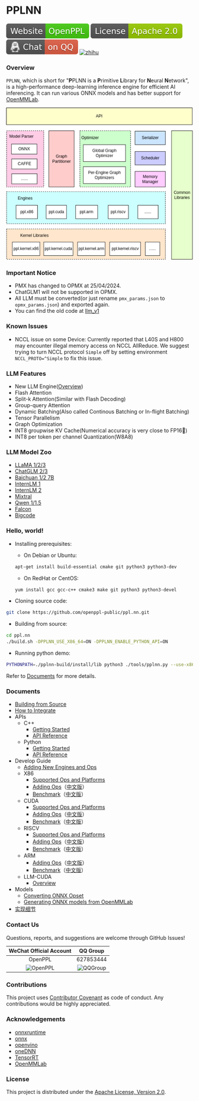 # PPLNN

[![website](docs/images/Website-OpenPPL-brightgreen.svg)](https://openppl.ai/)
[![License](docs/images/License-Apache-2.0-green.svg)](LICENSE)
[![qq](docs/images/Chat-on-QQ-red.svg)](https://qm.qq.com/cgi-bin/qm/qr?k=X7JWUqOdBih71dUU9AZF2gD3PKjxaxB-)
[![zhihu](docs/images/Discuss-on-Zhihu.svg)](https://www.zhihu.com/people/openppl)

### Overview

`PPLNN`, which is short for "**P**PLNN is a **P**rimitive **L**ibrary for **N**eural **N**etwork", is a high-performance deep-learning inference engine for efficient AI inferencing. It can run various ONNX models and has better support for [OpenMMLab](https://github.com/open-mmlab).

![alt arch](docs/images/arch.png)

### **Important Notice**
- PMX has changed to OPMX at 25/04/2024.
- ChatGLM1 will not be supported in OPMX.
- All LLM must be converted(or just rename `pmx_params.json` to `opmx_params.json`) and exported again.
- You can find the old code at [llm_v1](https://github.com/openppl-public/ppl.nn/tree/llm_v1)

### **Known Issues**

 - NCCL issue on some Device: Currently reported that L40S and H800 may encounter illegal memory access on NCCL AllReduce. We suggest trying to turn NCCL protocol `Simple` off by setting environment `NCCL_PROTO=^Simple` to fix this issue.

### LLM Features

- New LLM Engine([Overview](docs/en/llm-cuda-overview.md))
- Flash Attention
- Split-k Attention(Similar with Flash Decoding)
- Group-query Attention
- Dynamic Batching(Also called Continous Batching or In-flight Batching)
- Tensor Parallelism
- Graph Optimization
- INT8 groupwise KV Cache(Numerical accuracy is very close to FP16🚀)
- INT8 per token per channel Quantization(W8A8)

### LLM Model Zoo

- [LLaMA 1/2/3](https://github.com/openppl-public/ppl.pmx/tree/master/model_zoo/llama)
- [ChatGLM 2/3](https://github.com/openppl-public/ppl.pmx/tree/master/model_zoo/chatglm2)
- [Baichuan 1/2 7B](https://github.com/openppl-public/ppl.pmx/tree/master/model_zoo/baichuan)
- [InternLM 1](https://github.com/openppl-public/ppl.pmx/tree/master/model_zoo/internlm)
- [InternLM 2](https://github.com/openppl-public/ppl.pmx/tree/master/model_zoo/internlm2)
- [Mixtral](https://github.com/openppl-public/ppl.pmx/tree/master/model_zoo/mixtral)
- [Qwen 1/1.5](https://github.com/openppl-public/ppl.pmx/tree/master/model_zoo/qwen)
- [Falcon](https://github.com/openppl-public/ppl.pmx/tree/master/model_zoo/falcon)
- [Bigcode](https://github.com/openppl-public/ppl.pmx/tree/master/model_zoo/bigcode)

### Hello, world!

* Installing prerequisites:

    - On Debian or Ubuntu:

    ```bash
    apt-get install build-essential cmake git python3 python3-dev
    ```

    - On RedHat or CentOS:

    ```bash
    yum install gcc gcc-c++ cmake3 make git python3 python3-devel
    ```

* Cloning source code:

```bash
git clone https://github.com/openppl-public/ppl.nn.git
```

* Building from source:

```bash
cd ppl.nn
./build.sh -DPPLNN_USE_X86_64=ON -DPPLNN_ENABLE_PYTHON_API=ON
```

* Running python demo:

```bash
PYTHONPATH=./pplnn-build/install/lib python3 ./tools/pplnn.py --use-x86 --onnx-model tests/testdata/conv.onnx
```

Refer to [Documents](#documents) for more details.

### Documents

* [Building from Source](docs/en/building-from-source.md)
* [How to Integrate](docs/en/how-to-integrate.md)
* APIs
  - C++
    - [Getting Started](docs/en/cpp-getting-started.md)
    - [API Reference](docs/en/cpp-api-reference.md)
  - Python
    - [Getting Started](docs/en/python-getting-started.md)
    - [API Reference](docs/en/python-api-reference.md)
* Develop Guide
  - [Adding New Engines and Ops](docs/en/add-new-engines-and-ops.md)
  - X86
    - [Supported Ops and Platforms](docs/en/x86-doc/supported-ops-and-platforms.md)
    - [Adding Ops](docs/en/x86-doc/add_op.md)（[中文版](docs/cn/x86-doc/add_op.md)）
    - [Benchmark](docs/en/x86-doc/benchmark_tool.md)（[中文版](docs/cn/x86-doc/benchmark_tool.md)）
  - CUDA
    - [Supported Ops and Platforms](docs/en/cuda-doc/supported-ops-and-platforms.md)
    - [Adding Ops](docs/en/cuda-doc/add_op.md)（[中文版](docs/cn/cuda-doc/add_op.md)）
    - [Benchmark](docs/en/cuda-doc/benchmark_tool.md)（[中文版](docs/cn/cuda-doc/benchmark_tool.md)）
  - RISCV
    - [Supported Ops and Platforms](docs/en/riscv-doc/supported-ops-and-platforms.md)
    - [Adding Ops](docs/en/riscv-doc/add_op.md)（[中文版](docs/cn/riscv-doc/add_op.md)）
    - [Benchmark](docs/en/riscv-doc/benchmark_tool.md)（[中文版](docs/cn/riscv-doc/benchmark_tool.md)）
  - ARM
    - [Adding Ops](docs/en/arm-doc/add_op.md)（[中文版](docs/cn/arm-doc/add_op.md)）
    - [Benchmark](docs/en/arm-doc/benchmark_tool.md)（[中文版](docs/cn/arm-doc/benchmark_tool.md)）
  - LLM-CUDA
    - [Overview](docs/en/llm-cuda-overview.md)
* Models
  - [Converting ONNX Opset](docs/en/onnx-model-opset-convert-guide.md)
  - [Generating ONNX models from OpenMMLab](docs/en/model-convert-guide.md)
* [实现细节](docs/cn/details.md)

### Contact Us

Questions, reports, and suggestions are welcome through GitHub Issues!

| WeChat Official Account | QQ Group |
| :----:| :----: |
| OpenPPL | 627853444 |
| ![OpenPPL](docs/images/qrcode_for_gh_303b3780c847_258.jpg)| ![QQGroup](docs/images/qqgroup_s.jpg) |

### Contributions

This project uses [Contributor Covenant](https://www.contributor-covenant.org/) as code of conduct. Any contributions would be highly appreciated.

### Acknowledgements

* [onnxruntime](https://github.com/microsoft/onnxruntime)
* [onnx](https://github.com/onnx/onnx)
* [openvino](https://github.com/openvinotoolkit/openvino)
* [oneDNN](https://github.com/oneapi-src/oneDNN)
* [TensorRT](https://github.com/NVIDIA/TensorRT)
* [OpenMMLab](https://github.com/open-mmlab)

### License

This project is distributed under the [Apache License, Version 2.0](LICENSE).
